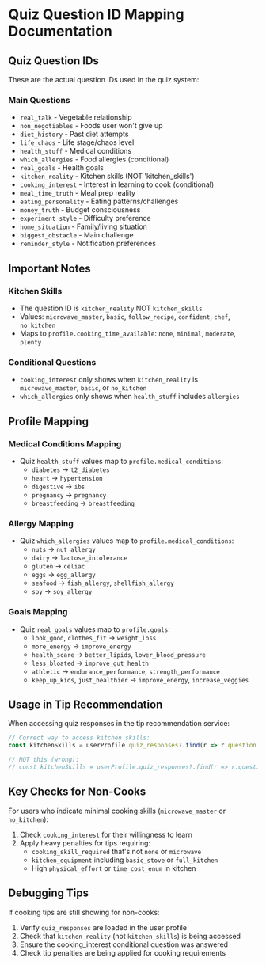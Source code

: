 # Quiz Question ID Mapping Documentation

## Quiz Question IDs
These are the actual question IDs used in the quiz system:

### Main Questions
- `real_talk` - Vegetable relationship
- `non_negotiables` - Foods user won't give up  
- `diet_history` - Past diet attempts
- `life_chaos` - Life stage/chaos level
- `health_stuff` - Medical conditions
- `which_allergies` - Food allergies (conditional)
- `real_goals` - Health goals
- `kitchen_reality` - Kitchen skills (NOT 'kitchen_skills')
- `cooking_interest` - Interest in learning to cook (conditional)
- `meal_time_truth` - Meal prep reality
- `eating_personality` - Eating patterns/challenges
- `money_truth` - Budget consciousness
- `experiment_style` - Difficulty preference
- `home_situation` - Family/living situation
- `biggest_obstacle` - Main challenge
- `reminder_style` - Notification preferences

## Important Notes

### Kitchen Skills
- The question ID is `kitchen_reality` NOT `kitchen_skills`
- Values: `microwave_master`, `basic`, `follow_recipe`, `confident`, `chef`, `no_kitchen`
- Maps to `profile.cooking_time_available`: `none`, `minimal`, `moderate`, `plenty`

### Conditional Questions
- `cooking_interest` only shows when `kitchen_reality` is `microwave_master`, `basic`, or `no_kitchen`
- `which_allergies` only shows when `health_stuff` includes `allergies`

## Profile Mapping

### Medical Conditions Mapping
- Quiz `health_stuff` values map to `profile.medical_conditions`:
  - `diabetes` → `t2_diabetes`
  - `heart` → `hypertension`
  - `digestive` → `ibs`
  - `pregnancy` → `pregnancy`
  - `breastfeeding` → `breastfeeding`

### Allergy Mapping
- Quiz `which_allergies` values map to `profile.medical_conditions`:
  - `nuts` → `nut_allergy`
  - `dairy` → `lactose_intolerance`
  - `gluten` → `celiac`
  - `eggs` → `egg_allergy`
  - `seafood` → `fish_allergy`, `shellfish_allergy`
  - `soy` → `soy_allergy`

### Goals Mapping
- Quiz `real_goals` values map to `profile.goals`:
  - `look_good`, `clothes_fit` → `weight_loss`
  - `more_energy` → `improve_energy`
  - `health_scare` → `better_lipids`, `lower_blood_pressure`
  - `less_bloated` → `improve_gut_health`
  - `athletic` → `endurance_performance`, `strength_performance`
  - `keep_up_kids`, `just_healthier` → `improve_energy`, `increase_veggies`

## Usage in Tip Recommendation

When accessing quiz responses in the tip recommendation service:
```typescript
// Correct way to access kitchen skills:
const kitchenSkills = userProfile.quiz_responses?.find(r => r.questionId === 'kitchen_reality')?.value;

// NOT this (wrong):
// const kitchenSkills = userProfile.quiz_responses?.find(r => r.questionId === 'kitchen_skills')?.value;
```

## Key Checks for Non-Cooks

For users who indicate minimal cooking skills (`microwave_master` or `no_kitchen`):
1. Check `cooking_interest` for their willingness to learn
2. Apply heavy penalties for tips requiring:
   - `cooking_skill_required` that's not `none` or `microwave`
   - `kitchen_equipment` including `basic_stove` or `full_kitchen`
   - High `physical_effort` or `time_cost_enum` in kitchen

## Debugging Tips

If cooking tips are still showing for non-cooks:
1. Verify `quiz_responses` are loaded in the user profile
2. Check that `kitchen_reality` (not `kitchen_skills`) is being accessed
3. Ensure the cooking_interest conditional question was answered
4. Check tip penalties are being applied for cooking requirements